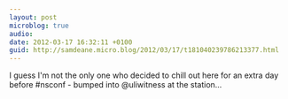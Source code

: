 ```yaml
---
layout: post
microblog: true
audio: 
date: 2012-03-17 16:32:11 +0100
guid: http://samdeane.micro.blog/2012/03/17/t181040239786213377.html
---
```

I guess I'm not the only one who decided to chill out here for an extra day before #nsconf - bumped into @uliwitness at the station...
